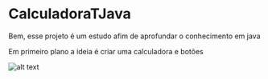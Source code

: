 # CalculadoraTJava


Bem, esse projeto é um estudo afim de aprofundar o conhecimento em java

Em primeiro plano a ideia é criar uma calculadora e botões


![alt text](https://uploaddeimagens.com.br/imagens/Eh-C2bI)
